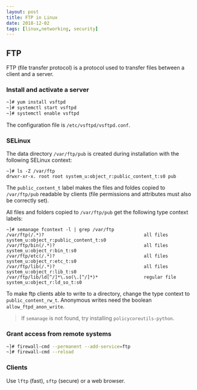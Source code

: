 ```yaml
---
layout: post
title: FTP in Linux
date: 2018-12-02
tags: [linux,networking, security]
---
```


## FTP

FTP (file transfer protocol) is a protocol used to transfer files between a client and a server.

### Install and activate a server

```bash
~]# yum install vsftpd
~]# systemctl start vsftpd
~]# systemctl enable vsftpd
```

The configuration file is `/etc/vsftpd/vsftpd.conf`.


### SELinux

The data directory `/var/ftp/pub` is created during installation with the following SELinux context:

```
~]# ls -Z /var/ftp
drwxr-xr-x. root root system_u:object_r:public_content_t:s0 pub
```

The `public_content_t` label makes the files and foldes copied to `/var/ftp/pub` readable by clients (file permissions and attributes must also be correctly set).

All files and folders copied to `/var/ftp/pub` get the following type context labels:

```
~]# semanage fcontext -l | grep /var/ftp
/var/ftp(/.*)?                                     all files          system_u:object_r:public_content_t:s0 
/var/ftp/bin(/.*)?                                 all files          system_u:object_r:bin_t:s0 
/var/ftp/etc(/.*)?                                 all files          system_u:object_r:etc_t:s0 
/var/ftp/lib(/.*)?                                 all files          system_u:object_r:lib_t:s0 
/var/ftp/lib/ld[^/]*\.so(\.[^/]*)*                 regular file       system_u:object_r:ld_so_t:s0 
```

To make ftp clients able to write to a directory, change the type context to `public_content_rw_t`. Anonymous writes need the boolean `allow_ftpd_anon_write`.

> If `semanage` is not found, try installing `policycoreutils-python`.


### Grant access from remote systems

```bash
~]# firewall-cmd --permanent --add-service=ftp
~]# firewall-cmd --reload
```

### Clients

Use `lftp` (fast), `sftp` (secure) or a web browser.
